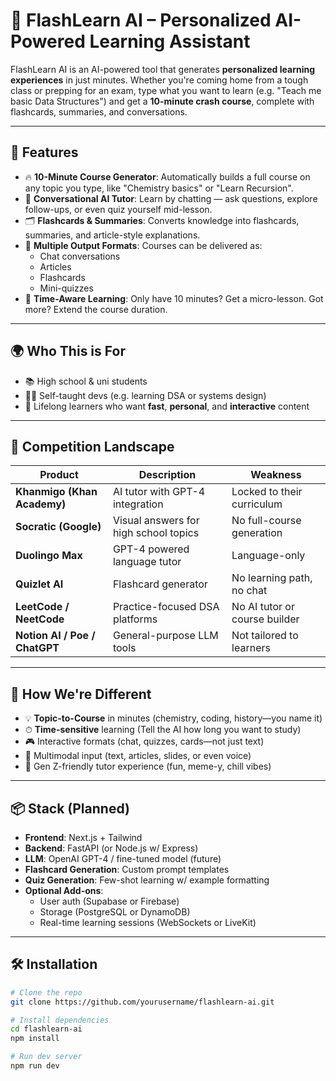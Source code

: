 # 🧠 FlashLearn AI – Personalized AI-Powered Learning Assistant

FlashLearn AI is an AI-powered tool that generates **personalized learning experiences** in just minutes. Whether you're coming home from a tough class or prepping for an exam, type what you want to learn (e.g. "Teach me basic Data Structures") and get a **10-minute crash course**, complete with flashcards, summaries, and conversations.

---

## 🚀 Features

- 🔥 **10-Minute Course Generator**: Automatically builds a full course on any topic you type, like "Chemistry basics" or "Learn Recursion".
- 💬 **Conversational AI Tutor**: Learn by chatting — ask questions, explore follow-ups, or even quiz yourself mid-lesson.
- 🗂 **Flashcards & Summaries**: Converts knowledge into flashcards, summaries, and article-style explanations.
- 🧩 **Multiple Output Formats**: Courses can be delivered as:
  - Chat conversations
  - Articles
  - Flashcards
  - Mini-quizzes
- 🎯 **Time-Aware Learning**: Only have 10 minutes? Get a micro-lesson. Got more? Extend the course duration.

---

## 🌍 Who This is For

- 📚 High school & uni students
- 🧑‍💻 Self-taught devs (e.g. learning DSA or systems design)
- 🔁 Lifelong learners who want **fast**, **personal**, and **interactive** content

---

## 🥊 Competition Landscape

| Product | Description | Weakness |
|--------|-------------|----------|
| **Khanmigo (Khan Academy)** | AI tutor with GPT-4 integration | Locked to their curriculum |
| **Socratic (Google)** | Visual answers for high school topics | No full-course generation |
| **Duolingo Max** | GPT-4 powered language tutor | Language-only |
| **Quizlet AI** | Flashcard generator | No learning path, no chat |
| **LeetCode / NeetCode** | Practice-focused DSA platforms | No AI tutor or course builder |
| **Notion AI / Poe / ChatGPT** | General-purpose LLM tools | Not tailored to learners |

---

## 🌟 How We're Different

- 💡 **Topic-to-Course** in minutes (chemistry, coding, history—you name it)
- ⏱ **Time-sensitive** learning (Tell the AI how long you want to study)
- 🎮 Interactive formats (chat, quizzes, cards—not just text)
- 🧠 Multimodal input (text, articles, slides, or even voice)
- 💬 Gen Z-friendly tutor experience (fun, meme-y, chill vibes)

---

## 📦 Stack (Planned)

- **Frontend**: Next.js + Tailwind
- **Backend**: FastAPI (or Node.js w/ Express)
- **LLM**: OpenAI GPT-4 / fine-tuned model (future)
- **Flashcard Generation**: Custom prompt templates
- **Quiz Generation**: Few-shot learning w/ example formatting
- **Optional Add-ons**:
  - User auth (Supabase or Firebase)
  - Storage (PostgreSQL or DynamoDB)
  - Real-time learning sessions (WebSockets or LiveKit)

---

## 🛠️ Installation

```bash
# Clone the repo
git clone https://github.com/yourusername/flashlearn-ai.git

# Install dependencies
cd flashlearn-ai
npm install

# Run dev server
npm run dev
